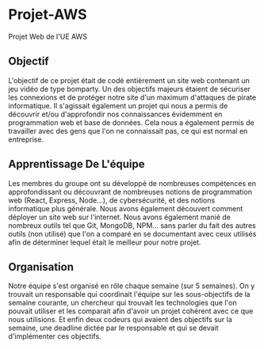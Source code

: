 # Projet-AWS
Projet Web de l'UE AWS

## Objectif
L'objectif de ce projet était de codé entièrement un site web contenant un jeu vidéo de type bomparty. Un des objectifs majeurs étaient de sécuriser les connexions et de protéger notre site d'un maximum d'attaques de pirate informatique. Il s'agissait également un projet qui nous a permis de découvrir et/ou d'approfondir nos connaissances évidemment en programmation web et base de données. Cela nous a également permis de travailler avec des gens que l'on ne connaissait pas, ce qui est normal en entreprise.

## Apprentissage De L'équipe
Les membres du groupe ont su développé de nombreuses compétences en approfondissant ou découvrant de nombreuses notions de programmation web (React, Express, Node...), de cybersécurité, et des notions informatique plus générale. Nous avons également découvert comment déployer un site web sur l'internet. Nous avons également manié de nombreux outils tel que Git, MongoDB, NPM... sans parler du fait des autres outils (non utilisé) que l'on a comparé en se documentant avec ceux utilisés afin de déterminer lequel était le meilleur pour notre projet.

## Organisation

Notre équipe s'est organisé en rôle chaque semaine (sur 5 semaines). On y trouvait un responsable qui coordinait l'équipe sur les sous-objectifs de la semaine courante, un chercheur qui trouvait les technologies que l'on pouvait utiliser et les comparait afin d'avoir un projet cohérent avec ce que nous utilisions. Et enfin deux codeurs qui avaient des objectifs sur la semaine, une deadline dictée par le responsable et qui se devait d'implémenter ces objectifs.
